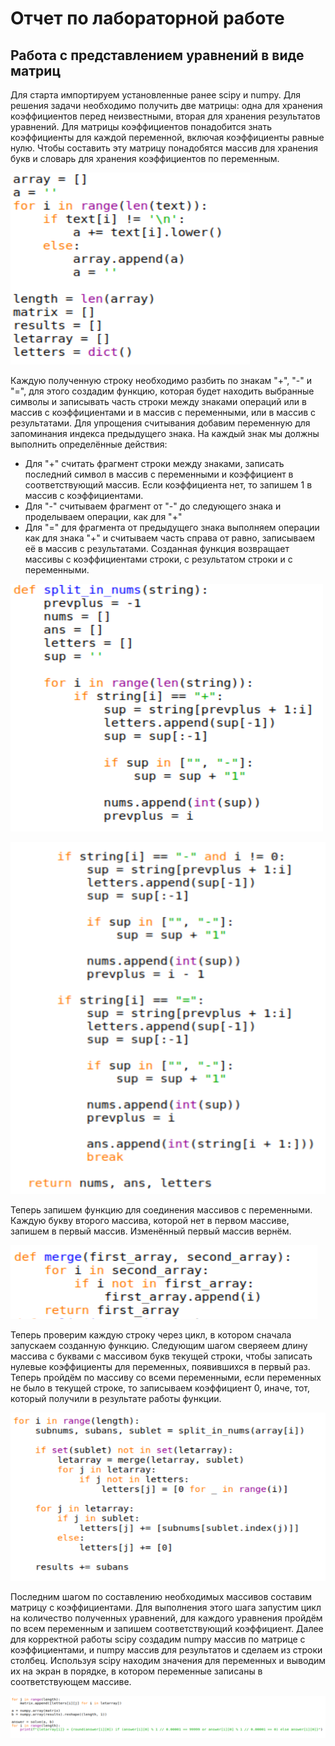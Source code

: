 
# Отчет по лабораторной работе 




## Работа с представлением уравнений в виде матриц

Для старта импортируем установленные ранее scipy и numpy. Для решения задачи необходимо получить две матрицы: одна для хранения коэффициентов перед неизвестными, вторая для хранения результатов уравнений.
Для матрицы коэффициентов понадобится знать коэффициенты для каждой переменной, включая коэффициенты равные нулю. Чтобы составить эту матрицу понадобятся массив для хранения букв и словарь для хранения коэффициентов по переменным.

![ether](0.PNG)

Каждую полученную строку необходимо разбить по знакам "+", "-" и "=", для этого создадим функцию, которая будет находить выбранные символы и записывать часть строки между знаками операций или в массив с коэффициентами и в массив с переменными, или в массив с результатами. Для упрощения считывания добавим переменную для запоминания индекса предыдущего знака. 
На каждый знак мы должны выполнить определённые действия:
- Для "+" считать фрагмент строки между знаками, записать последний символ в массив с переменными и коэффициент в соответствующий массив. Если коэффициента нет, то запишем 1 в массив с коэффициентами.
- Для "-" считываем фрагмент от "-" до следующего знака и проделываем операции, как для "+"
- Для "=" для фрагмента от предыдущего знака выполняем операции как для знака "+" и считываем часть справа от равно, записываем её в массив с результатами.
Созданная функция возвращает массивы с коэффициентами строки, с результатом строки и с переменными.

![ether](1.PNG)


![ether](2.PNG)

Теперь запишем функцию для соединения массивов с переменными. Каждую букву второго массива, которой нет в первом массиве, запишем в первый массив. Изменённый первый массив вернём.

![ether](3.PNG)

Теперь проверим каждую строку через цикл, в котором сначала запускаем созданную функцию. Следующим шагом сверяеем длину массива с буквами с массивом букв текущей строки, чтобы записать нулевые коэффициенты для переменных, появившихся в первый раз. Теперь пройдём по массиву со всеми переменными, если переменных не было в текущей строке, то записываем коэффициент 0, иначе, тот, который получили в результате работы функции.

![ether](4.PNG)

Последним шагом по составлению необходимых массивов составим матрицу с коэффициентами. Для выполнения этого шага запустим цикл на количество полученных уравнений, для каждого уравнения пройдём по всем переменным и запишем соответствующий коэффициент.
Далее для корректной работы scipy создадим numpy массив по матрице с коэффициентами, и numpy массив для результатов и сделаем из строки столбец.
Используя scipy находим значения для переменных и выводим их на экран в порядке, в котором переменные записаны в соответствующем массиве.

![ether](5.PNG)
